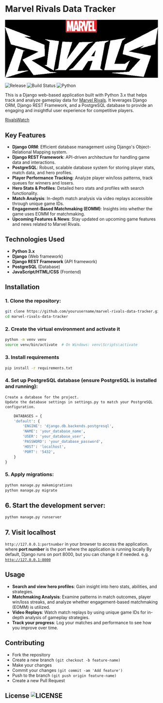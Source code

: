 # Marvel Rivals Data Tracker

[![Logo](/images/marvel_rivals_blk.png)](http://marvelrivals.com)

![Release](https://img.shields.io/github/v/release/anthonybturner/RivalsWatch?color=brightgreen)
![Build Status](https://img.shields.io/badge/build-passing-brightgreen.svg)
![Python](https://img.shields.io/badge/Python-3.x-green)

This is a Django web-based application built with Python 3.x that helps track and analyze gameplay data for [Marvel Rivals](http://www.marvelrivals.com). It leverages Django ORM, Django REST Framework, and a PostgreSQL database to provide an engaging and insightful user experience for competitive players.


 [RivalsWatch](https://rivalswatch.onrender.com/)
## Key Features
- **Django ORM**: Efficient database management using Django's Object-Relational Mapping system.
- **Django REST Framework**: API-driven architecture for handling game data and interactions.
- **PostgreSQL**: Robust, scalable database system for storing player stats, match data, and hero profiles.
- **Player Performance Tracking**: Analyze player win/loss patterns, track queues for winners and losers.
- **Hero Stats & Profiles**: Detailed hero stats and profiles with search functionality.
- **Match Analysis**: In-depth match analysis via video replays accessible through unique game IDs.
- **Engagement-Based Matchmaking (EOMM)**: Insights into whether the game uses EOMM for matchmaking.
- **Upcoming Features & News**: Stay updated on upcoming game features and news related to Marvel Rivals.

## Technologies Used
- **Python 3.x**
- **Django** (Web framework)
- **Django REST Framework** (API framework)
- **PostgreSQL** (Database)
- **JavaScript/HTML/CSS** (Frontend)

## Installation

### 1.  Clone the repository:
```bash
git clone https://github.com/yourusername/marvel-rivals-data-tracker.git 
cd marvel-rivals-data-tracker 
```

### 2.  Create the virtual environment and activate it
```bash 
python -m venv venv
source venv/bin/activate  # On Windows: venv\Scripts\activate
```

### 3. Install requirements
```bash 
pip install -r requirements.txt 
```

### 4.  Set up PostgreSQL database (ensure PostgreSQL is installed and running):
    Create a database for the project.
    Update the database settings in settings.py to match your PostgreSQL configuration.
```python
    DATABASES = {
    'default': {
        'ENGINE': 'django.db.backends.postgresql',
        'NAME': 'your_database_name',
        'USER': 'your_database_user',
        'PASSWORD': 'your_database_password',
        'HOST': 'localhost',
        'PORT': '5432',
    }
}
```

### 5.  Apply migrations:
```python 
python manage.py makemigrations
python manage.py migrate
```

## 6.  Start the development server:
```python
python manage.py runserver
```

## 7.  Visit localhost
 `http://127.0.0.1:portnumber` in your browser to access the application.
 where **port number** is the port where the application is running locally
 By default, Django runs on port 8000, but you can change it if needed.
 e.g. [`http://127.0.0.1:8000`](http://127.0.0.1:8000)
 
 

##  Usage
- **Search and view hero profiles**: Gain insight into hero stats, abilities, and strategies.
- **Matchmaking Analysis**: Examine patterns in match outcomes, player win/loss streaks, and analyze whether engagement-based matchmaking (EOMM) is utilized.
- **Video Replays**: Watch match replays by using unique game IDs for in-depth analysis of gameplay strategies.
- **Track your progress**: Log your matches and performance to see how you improve over time.

## Contributing
- Fork the repository
- Create a new branch `(git checkout -b feature-name)`
- Make your changes
- Commit your changes `(git commit -am 'Add feature')`
- Push to the branch `(git push origin feature-name)`
- Create a new Pull Request

## License ![LICENSE](https://img.shields.io/badge/license-MIT-green.svg)
